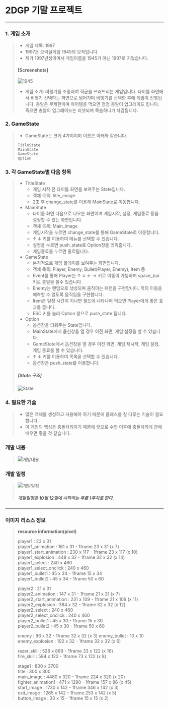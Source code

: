 # 2DGP 기말 프로젝트
-----------------------------------
### 1. 게임 소개
>+ 게임 제목: 1997
>+ 1997은 오락실게임 1945의 모작입니다.
>+ 제가 1997년생이여서 게임이름을 1945가 아닌 1997로 지었습니다.
>####      [Screenshots]
>![1945](https://user-images.githubusercontent.com/32861131/94073717-e4488800-fe32-11ea-93d5-09b78c45a9ba.png)
>+ 게임 소개: 비행기를 조종하여 적군을 쓰러뜨리는 게임입니다.
>  타이틀 화면에서 비행기 선택하는 화면으로 넘어가며 비행기를 선택한 후에 게임이 진행됩니다.
>  총알은 무제한이며 아이템을 먹으면 점점 총알이 업그레이드 됩니다.
>  죽으면 총알의 업그레이드는 리셋되며 목숨하나가 차감됩니다.
### 2. GameState
>+ GameState는 크게 4가지이며 이름은 아래와 같습니다.
>```
>TitleState
>MainState
>GameState
>Option
>```
### 3. 각 GameState별 다음 항목
>+ TitleState
>   + 게임 시작 전 타이틀 화면을 보여주는 State입니다.
>   + 객체 목록: title_image
>   + 2초 후 change_state를 이용해 MainState로 이동합니다.  
>+ MainState
>   + 타이틀 화면 다음으로 나오는 화면이며 게임시작, 설정, 게임종료 등을 설정할 수 있는 화면입니다.
>   + 객체 목록: Main_image
>   + 게임시작을 누르면 change_state를 통해 GameState로 이동합니다.
>   + ↑ ↓ 키를 이용하여 메뉴를 선택할 수 있습니다.
>   + 설정을 누르면 push_state로 Option창을 띄워줍니다.
>   + 게임종료를 누르면 종료됩니다.
>+ GameState
>   + 본격적으로 게임 플레이를 보여주는 화면입니다.
>   + 객체 목록: Player, Enemy, Bullet(Player, Enemy), Item 등
>   + Event를 통해 Player는 ↑ ↓ ← → 키로 이동이 가능하며 space_bar 키로 총알을 쏠수 있습니다.
>   + Enemy는 랜덤으로 생성되며 움직이는 패턴을 구현합니다. 적의 이동을 예측할 수 없도록 움직임을 구현합니다.
>   + Item은 일정 시간이 지나면 필드에 나타나며 먹으면 Player에게 좋은 효과를 줍니다.
>   + ESC 키를 눌러 Option 창으로 push_state 됩니다.
>+ Option
>   + 옵션창을 띄워주는 State입니다.
>   + MainState에서 옵션창을 열 경우 이전 화면, 게임 설정을 할 수 있습니다.
>   + GameState에서 옵션창을 열 경우 이전 화면, 게임 재시작, 게임 설정, 게임 종료를 할 수 있습니다.
>   + ↑ ↓ 키를 이용하여 목록을 선택할 수 있습니다.
>   + 옵션창은 push_state를 이용합니다.
>#####      [State 구조]  
>![State](https://user-images.githubusercontent.com/32861131/94073721-e6124b80-fe32-11ea-9562-ab827f40a2df.PNG)
### 4. 필요한 기술
>+ 많은 객체를 생성하고 사용해야 하기 때문에 클래스를 잘 다루는 기술이 필요합니다.
>+ 이 게임의 핵심은 충돌처리이기 때문에 앞으로 수업 이후에 충돌처리에 관해 배우면 좋을 것 같습니다.

### 개발 내용
>![개발내용](https://user-images.githubusercontent.com/32861131/95718825-ee2f0f80-0ca9-11eb-8636-3cc9e9967248.PNG)

### 개발 일정
>![개발일정](https://user-images.githubusercontent.com/32861131/95719363-a9f03f00-0caa-11eb-9181-511f198a6b2f.PNG)
>#####  개발일정은 10월 12일에 시작하는 주를 1주차로 한다.
-----------------------------------
### 이미지 리소스 정보
>**resource information(pixel)**
>
>player1 : 23 x 31  
>player1_animation : 161 x 31 - 1frame 23 x 31  (x 7)  
>player1_start_animation : 230 x 117 - 1frame 23 x 117 (x 10)  
>player1_explosion : 448 x 32 - 1frame  32 x 32 (x 14)  
>player1_select : 240 x 460  
>player1_select_onclick : 240 x 460  
>player1_bullet1 : 45 x 34 - 1frame 15 x 34  
>player1_bullet2 : 45 x 34 - 1frame 50 x 60  
>
>player2 : 21 x 31  
>player2_animation : 147 x 31 - 1frame 21 x 31 (x 7)  
>player2_start_animation : 231 x 109 - 1frame 21 x 109 (x 11)  
>player2_explosion : 384 x 32 - 1frame 32 x 32 (x 12)  
>player2_select : 240 x 460  
>player2_select_onclick : 240 x 460  
>player2_bullet1 : 45 x 30 - 1frame 15 x 30  
>player2_bullet2 : 45 x 30 - 1frame 50 x 60  
>
>enemy : 96 x 32 - 1frame 32 x 32 (x 3)
>enemy_bullet : 10 x 10  
>enemy_explosion  : 192 x 32 - 1frame 32 x 32 (x 6)  
>
>razer_skill : 528 x 869 - 1frame 33 x 122 (x 16)  
>fire_skill : 584 x 122 - 1frame 73 x 122 (x 8)  
>
>stage1 : 800 x 3700  
>title : 300 x 300  
>main_image : 4480 x 320 - 1frame 224 x 320 (x 20)  
>fighter_animation1 : 471 x 1290 - 1frame 157 x 86 (x 45)  
>start_image : 1730 x 142 - 1frame 346 x 142 (x 3)  
>exit_image : 1265 x 142 - 1frame 253 x 142 (x 5)  
>button_image : 30 x 15 - 1frame 15 x 15 (x 2)  
